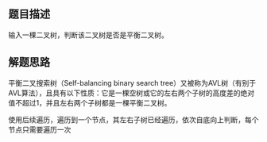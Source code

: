 ## 题目描述
输入一棵二叉树，判断该二叉树是否是平衡二叉树。

## 解题思路
平衡二叉搜索树（Self-balancing binary search tree）又被称为AVL树（有别于AVL算法），且具有以下性质：它是一棵空树或它的左右两个子树的高度差的绝对值不超过1，并且左右两个子树都是一棵平衡二叉树。  

使用后续遍历，遍历到一个节点，其左右子树已经遍历，依次自底向上判断，每个节点只需要遍历一次
